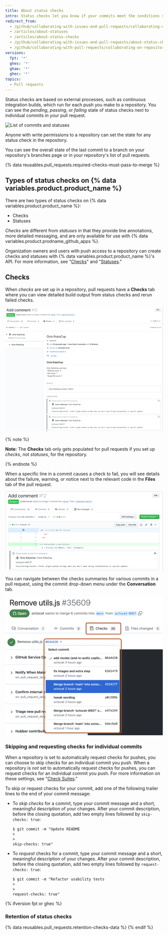 ```yaml
---
title: About status checks
intro: Status checks let you know if your commits meet the conditions set for the repository you're contributing to.
redirect_from:
  - /github/collaborating-with-issues-and-pull-requests/collaborating-on-repositories-with-code-quality-features/about-status-checks
  - /articles/about-statuses
  - /articles/about-status-checks
  - /github/collaborating-with-issues-and-pull-requests/about-status-checks
  - /github/collaborating-with-pull-requests/collaborating-on-repositories-with-code-quality-features/about-status-checks
versions:
  fpt: '*'
  ghes: '*'
  ghae: '*'
  ghec: '*'
topics:
  - Pull requests
---
```

Status checks are based on external processes, such as continuous integration builds, which run for each push you make to a repository. You can see the *pending*, *passing*, or *failing* state of status checks next to individual commits in your pull request.

![List of commits and statuses](/assets/images/help/pull_requests/commit-list-statuses.png)

Anyone with write permissions to a repository can set the state for any status check in the repository.

You can see the overall state of the last commit to a branch on your repository's branches page or in your repository's list of pull requests.

{% data reusables.pull_requests.required-checks-must-pass-to-merge %}

## Types of status checks on {% data variables.product.product_name %}

There are two types of status checks on {% data variables.product.product_name %}:

- Checks
- Statuses

_Checks_ are different from _statuses_ in that they provide line annotations, more detailed messaging, and are only available for use with {% data variables.product.prodname_github_apps %}.

Organization owners and users with push access to a repository can create checks and statuses with {% data variables.product.product_name %}'s API. For more information, see "[Checks](/rest/reference/checks)" and "[Statuses](/rest/reference/commits#commit-statuses)."

## Checks

When _checks_ are set up in a repository, pull requests have a **Checks** tab where you can view detailed build output from status checks and rerun failed checks.

![Status checks within a pull request](/assets/images/help/pull_requests/checks.png)

{% note %}

**Note:** The **Checks** tab only gets populated for pull requests if you set up _checks_, not _statuses_, for the repository.

{% endnote %}

When a specific line in a commit causes a check to fail, you will see details about the failure, warning, or notice next to the relevant code in the **Files** tab of the pull request.

![Details of a status check](/assets/images/help/pull_requests/checks-detailed.png)

You can navigate between the checks summaries for various commits in a pull request, using the commit drop-down menu under the **Conversation** tab.

![Check summaries for different commits in a drop-down menu](/assets/images/help/pull_requests/checks-summary-for-various-commits.png)

### Skipping and requesting checks for individual commits

When a repository is set to automatically request checks for pushes, you can choose to skip checks for an individual commit you push. When a repository is _not_ set to  automatically request checks for pushes, you can request checks for an individual commit you push. For more information on these settings, see "[Check Suites](/rest/reference/checks#update-repository-preferences-for-check-suites)."

To skip or request checks for your commit, add one of the following trailer lines to the end of your commit message:

- To _skip checks_ for a commit, type your commit message and a short, meaningful description of your changes. After your commit description, before the closing quotation, add two empty lines followed by `skip-checks: true`:
  ```shell
  $ git commit -m "Update README
  >
  >
  skip-checks: true"
  ```
- To _request_ checks for a commit, type your commit message and a short, meaningful description of your changes. After your commit description, before the closing quotation, add two empty lines followed by `request-checks: true`:
  ```shell
  $ git commit -m "Refactor usability tests
  >
  >
  request-checks: true"
  ```

{% ifversion fpt or ghec %}
### Retention of status checks

{% data reusables.pull_requests.retention-checks-data %}
{% endif %}
